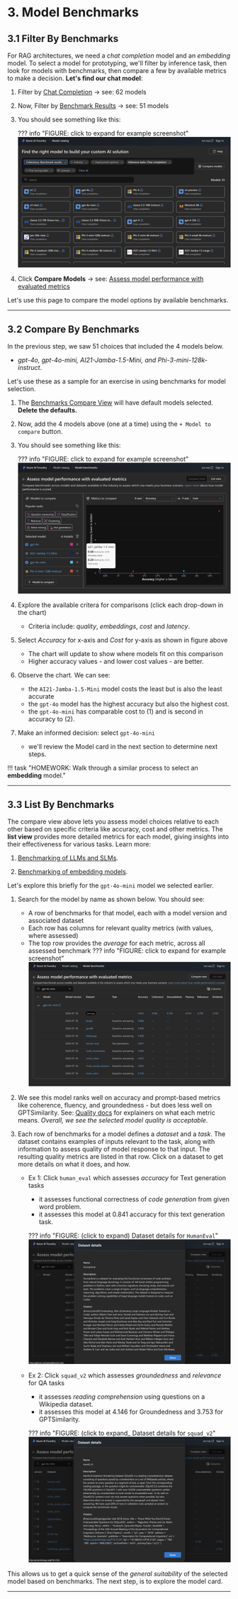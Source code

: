 
# 3. Model Benchmarks

## 3.1 Filter By Benchmarks

For RAG architectures, we need a _chat completion_ model and an _embedding_ model. To select a model for prototyping, we'll filter by inference task, then look for models with benchmarks, then compare a few by available metrics to make a decision. **Let's find our chat model**:

1. Filter by [Chat Completion](https://ai.azure.com/explore/models?selectedTask=chat-completion) → see: 62 models 
1. Now, Filter by [Benchmark Results](https://ai.azure.com/explore/models?selectedTask=chat-completion&selectedCollection=-benchmark-results-) → see: 51 models 
1. You should see something like this:

    ??? info "FIGURE: click to expand for example screenshot"
        ![](./../../img/setup-filter-benchmarks.png)

1. Click **Compare Models** → see: [Assess model performance with evaluated metrics](https://ai.azure.com/explore/models/benchmarks) 

Let's use this page to compare the model options by available benchmarks.

---

## 3.2 Compare By Benchmarks

In the previous step, we saw 51 choices that included the 4 models below. 

- _gpt-4o, gpt-4o-mini, AI21-Jamba-1.5-Mini, and Phi-3-mini-128k-instruct_.

Let's use these as a sample for an exercise in using benchmarks for model selection.

1. The [Benchmarks Compare View](https://ai.azure.com/explore/models/benchmarks) will have default models selected. **Delete the defaults.**
1. Now, add the 4 models above (one at a time) using the `+ Model to compare` button.
1. You should see something like this:

    ??? info "FIGURE: click to expand for example screenshot"
        ![](./../../img/setup-model-benchmarks.png)

1. Explore the available critera for comparisons (click each drop-down in the chart)
    - Criteria include: _quality_, _embeddings_, _cost_ and _latency_. 
1. Select _Accuracy_ for x-axis and _Cost_ for y-axis as shown in figure above
    - The chart will update to show where models fit on this comparison
    - Higher accuracy values - and lower cost values - are better.
1. Observe the chart. We can see:
    - the `AI21-Jamba-1.5-Mini` model costs the least but is also the least accurate
    - the `gpt-4o` model has the highest accuracy but also the highest cost.
    - the `gpt-4o-mini` has comparable cost to (1) and is second in accuracy to (2).
1. Make an informed decision: select `gpt-4o-mini` 
    - we'll review the Model card in the next section to determine next steps.

!!! task "HOMEWORK: Walk through a similar process to select an **embedding** model."


---

## 3.3 List By Benchmarks

The compare view above lets you assess model choices relative to each other based on specific criteria like accuracy, cost and other metrics. The **list view** provides more detailed metrics for each model, giving insights into their effectiveness for various tasks. Learn more:

1. [Benchmarking of LLMs and SLMs](https://learn.microsoft.com/en-us/azure/ai-studio/concepts/model-benchmarks#benchmarking-of-llms-and-slms).

1. [Benchmarking of embedding models](https://learn.microsoft.com/en-us/azure/ai-studio/concepts/model-benchmarks#benchmarking-of-embedding-models).

Let's explore this briefly for the `gpt-4o-mini` model we selected earlier.

1. Search for the model by name as shown below. You should see:
    - A row of benchmarks for that model, each with a model version and associated dataset
    - Each row has columns for relevant quality metrics (with values, where assessed)
    - The top row provides the _average_ for each metric, across all assessed benchmark
    ??? info "FIGURE: click to expand for example screenshot"
        ![](./../../img/setup-benchmark-listview.png)

1. We see this model ranks well on accuracy and prompt-based metrics like coherence, fluency, and groundedness - but does less well on GPTSimilarity. See: [Quality docs](https://learn.microsoft.com/en-us/azure/ai-studio/concepts/model-benchmarks#quality) for explainers on what each metric means. _Overall, we see the selected model quality is acceptable_.
1. Each row of benchmarks for a model defines a _dataset_ and a _task_. The dataset contains examples of inputs relevant to the task, along with information to assess quality of model response to that input. The resulting quality metrics are listed in that row. Click on a dataset to get more details on what it does, and how.

    - Ex 1: Click `human_eval` which assesses _accuracy_ for Text generation tasks
        - it assesses functional correctness of _code generation_ from given word problem.
        - it assesses this model at 0.841 accuracy for this text generation task.

        ??? info "FIGURE: (click to expand) Dataset details for `HumanEval`"
            ![Human eva](./../../img/setup-benchmark-humaneval.png)

    - Ex 2: Click `squad_v2` which assesses _groundedness_ and _relevance_ for QA tasks
        - it assesses _reading comprehension_ using questions on a Wikipedia dataset.
        - it assesses this model at 4.146 for Groundedness and 3.753 for GPTSimilarity.

        ??? info "FIGURE: (click to expand_ Dataset details for `squad_v2`"
            ![squad](./../../img/setup-benchmark-squadv2.png)

This allows us to get a quick sense of the _general suitability_ of the selected model based on benchmarks. The next step, is to explore the model card.

---
